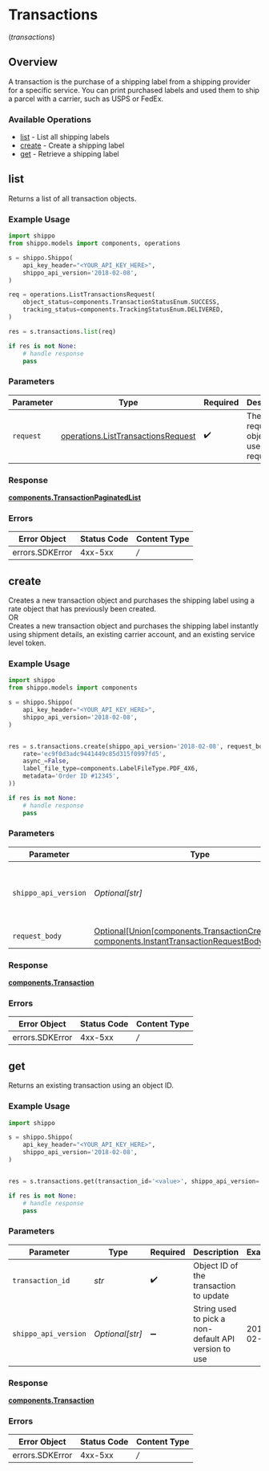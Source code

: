 # Transactions
(*transactions*)

## Overview

A transaction is the purchase of a shipping label from a shipping provider for a specific service. You can print purchased labels and used them to ship a parcel with a carrier, such as USPS or FedEx.
<SchemaDefinition schemaRef="#/components/schemas/Transaction"/>

### Available Operations

* [list](#list) - List all shipping labels
* [create](#create) - Create a shipping label
* [get](#get) - Retrieve a shipping label

## list

Returns a list of all transaction objects.

### Example Usage

```python
import shippo
from shippo.models import components, operations

s = shippo.Shippo(
    api_key_header="<YOUR_API_KEY_HERE>",
    shippo_api_version='2018-02-08',
)

req = operations.ListTransactionsRequest(
    object_status=components.TransactionStatusEnum.SUCCESS,
    tracking_status=components.TrackingStatusEnum.DELIVERED,
)

res = s.transactions.list(req)

if res is not None:
    # handle response
    pass

```

### Parameters

| Parameter                                                                                | Type                                                                                     | Required                                                                                 | Description                                                                              |
| ---------------------------------------------------------------------------------------- | ---------------------------------------------------------------------------------------- | ---------------------------------------------------------------------------------------- | ---------------------------------------------------------------------------------------- |
| `request`                                                                                | [operations.ListTransactionsRequest](../../models/operations/listtransactionsrequest.md) | :heavy_check_mark:                                                                       | The request object to use for the request.                                               |


### Response

**[components.TransactionPaginatedList](../../models/components/transactionpaginatedlist.md)**
### Errors

| Error Object    | Status Code     | Content Type    |
| --------------- | --------------- | --------------- |
| errors.SDKError | 4xx-5xx         | */*             |

## create

Creates a new transaction object and purchases the shipping label using a rate object that has previously been created. <br> OR <br> Creates a new transaction object and purchases the shipping label instantly using shipment details, an existing carrier account, and an existing service level token.

### Example Usage

```python
import shippo
from shippo.models import components

s = shippo.Shippo(
    api_key_header="<YOUR_API_KEY_HERE>",
    shippo_api_version='2018-02-08',
)


res = s.transactions.create(shippo_api_version='2018-02-08', request_body=components.TransactionCreateRequest(
    rate='ec9f0d3adc9441449c85d315f0997fd5',
    async_=False,
    label_file_type=components.LabelFileType.PDF_4X6,
    metadata='Order ID #12345',
))

if res is not None:
    # handle response
    pass

```

### Parameters

| Parameter                                                                                                                                                 | Type                                                                                                                                                      | Required                                                                                                                                                  | Description                                                                                                                                               | Example                                                                                                                                                   |
| --------------------------------------------------------------------------------------------------------------------------------------------------------- | --------------------------------------------------------------------------------------------------------------------------------------------------------- | --------------------------------------------------------------------------------------------------------------------------------------------------------- | --------------------------------------------------------------------------------------------------------------------------------------------------------- | --------------------------------------------------------------------------------------------------------------------------------------------------------- |
| `shippo_api_version`                                                                                                                                      | *Optional[str]*                                                                                                                                           | :heavy_minus_sign:                                                                                                                                        | String used to pick a non-default API version to use                                                                                                      | 2018-02-08                                                                                                                                                |
| `request_body`                                                                                                                                            | [Optional[Union[components.TransactionCreateRequest, components.InstantTransactionRequestBody]]](../../models/operations/createtransactionrequestbody.md) | :heavy_minus_sign:                                                                                                                                        | Examples.                                                                                                                                                 |                                                                                                                                                           |


### Response

**[components.Transaction](../../models/components/transaction.md)**
### Errors

| Error Object    | Status Code     | Content Type    |
| --------------- | --------------- | --------------- |
| errors.SDKError | 4xx-5xx         | */*             |

## get

Returns an existing transaction using an object ID.

### Example Usage

```python
import shippo

s = shippo.Shippo(
    api_key_header="<YOUR_API_KEY_HERE>",
    shippo_api_version='2018-02-08',
)


res = s.transactions.get(transaction_id='<value>', shippo_api_version='2018-02-08')

if res is not None:
    # handle response
    pass

```

### Parameters

| Parameter                                            | Type                                                 | Required                                             | Description                                          | Example                                              |
| ---------------------------------------------------- | ---------------------------------------------------- | ---------------------------------------------------- | ---------------------------------------------------- | ---------------------------------------------------- |
| `transaction_id`                                     | *str*                                                | :heavy_check_mark:                                   | Object ID of the transaction to update               |                                                      |
| `shippo_api_version`                                 | *Optional[str]*                                      | :heavy_minus_sign:                                   | String used to pick a non-default API version to use | 2018-02-08                                           |


### Response

**[components.Transaction](../../models/components/transaction.md)**
### Errors

| Error Object    | Status Code     | Content Type    |
| --------------- | --------------- | --------------- |
| errors.SDKError | 4xx-5xx         | */*             |
